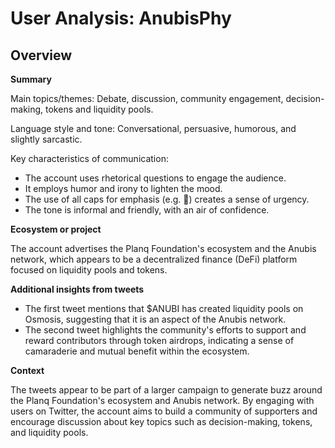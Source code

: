 # User Analysis: AnubisPhy

## Overview

**Summary**

Main topics/themes: Debate, discussion, community engagement, decision-making, tokens and liquidity pools.

Language style and tone: Conversational, persuasive, humorous, and slightly sarcastic.

Key characteristics of communication:

* The account uses rhetorical questions to engage the audience.
* It employs humor and irony to lighten the mood.
* The use of all caps for emphasis (e.g. 🤔) creates a sense of urgency.
* The tone is informal and friendly, with an air of confidence.

**Ecosystem or project**

The account advertises the Planq Foundation's ecosystem and the Anubis network, which appears to be a decentralized finance (DeFi) platform focused on liquidity pools and tokens.

**Additional insights from tweets**

* The first tweet mentions that $ANUBI has created liquidity pools on Osmosis, suggesting that it is an aspect of the Anubis network.
* The second tweet highlights the community's efforts to support and reward contributors through token airdrops, indicating a sense of camaraderie and mutual benefit within the ecosystem.

**Context**

The tweets appear to be part of a larger campaign to generate buzz around the Planq Foundation's ecosystem and Anubis network. By engaging with users on Twitter, the account aims to build a community of supporters and encourage discussion about key topics such as decision-making, tokens, and liquidity pools.